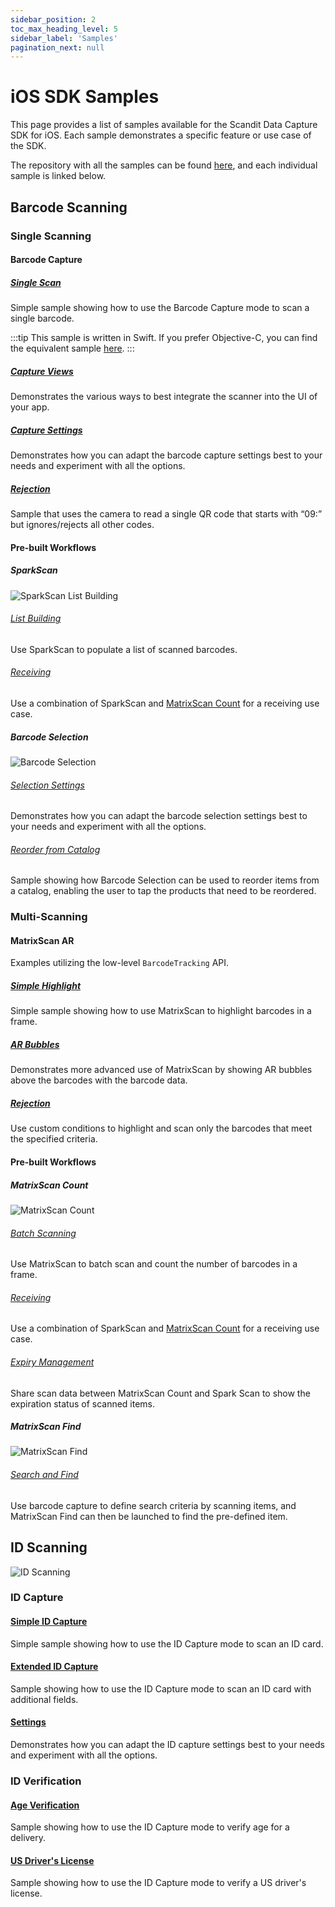 ```yaml
---
sidebar_position: 2
toc_max_heading_level: 5
sidebar_label: 'Samples'
pagination_next: null
---
```


# iOS SDK Samples

This page provides a list of samples available for the Scandit Data Capture SDK for iOS. Each sample demonstrates a specific feature or use case of the SDK.

The repository with all the samples can be found [here](https://github.com/Scandit/datacapture-ios-samples/tree/master), and each individual sample is linked below.

## Barcode Scanning

### Single Scanning

#### Barcode Capture


##### [Single Scan](https://github.com/Scandit/datacapture-ios-samples/tree/master/BarcodeCaptureSimpleSampleSwift)

Simple sample showing how to use the Barcode Capture mode to scan a single barcode.

:::tip
This sample is written in Swift. If you prefer Objective-C, you can find the equivalent sample [here](https://github.com/Scandit/datacapture-ios-samples/tree/master/BarcodeCaptureSimpleSampleObjC).
:::

##### [Capture Views](https://github.com/Scandit/datacapture-ios-samples/tree/master/BarcodeCaptureViewsSample)

Demonstrates the various ways to best integrate the scanner into the UI of your app.

##### [Capture Settings](https://github.com/Scandit/datacapture-ios-samples/tree/master/BarcodeCaptureSettingsSample)

Demonstrates how you can adapt the barcode capture settings best to your needs and experiment with all the options.

##### [Rejection](https://github.com/Scandit/datacapture-ios-samples/tree/master/BarcodeCaptureRejectSample)

Sample that uses the camera to read a single QR code that starts with “09:” but ignores/rejects all other codes.

#### Pre-built Workflows

##### SparkScan

![SparkScan List Building](/img/samples/sparkscan_list_building.png)

###### [List Building](https://github.com/Scandit/datacapture-ios-samples/tree/master/ListBuildingSample)

Use SparkScan to populate a list of scanned barcodes.

###### [Receiving](https://github.com/Scandit/datacapture-ios-samples/tree/master/ReceivingSample)

Use a combination of SparkScan and [MatrixScan Count](#matrixscan-count) for a receiving use case.

##### Barcode Selection

![Barcode Selection](/img/samples/barcode_selection.png)

###### [Selection Settings](https://github.com/Scandit/datacapture-ios-samples/tree/master/BarcodeSelectionSettingsSample)

Demonstrates how you can adapt the barcode selection settings best to your needs and experiment with all the options.

###### [Reorder from Catalog](https://github.com/Scandit/datacapture-ios-samples/tree/master/ReorderFromCatalogSample)

Sample showing how Barcode Selection can be used to reorder items from a catalog, enabling the user to tap the products that need to be reordered.

### Multi-Scanning

#### MatrixScan AR

Examples utilizing the low-level `BarcodeTracking` API.

##### [Simple Highlight](https://github.com/Scandit/datacapture-ios-samples/tree/master/MatrixScanSimpleSample)

Simple sample showing how to use MatrixScan to highlight barcodes in a frame.

##### [AR Bubbles](https://github.com/Scandit/datacapture-ios-samples/tree/master/MatrixScanBubblesSample)

Demonstrates more advanced use of MatrixScan by showing AR bubbles above the barcodes with the barcode data.

##### [Rejection](https://github.com/Scandit/datacapture-ios-samples/tree/master/MatrixScanRejectSample)

Use custom conditions to highlight and scan only the barcodes that meet the specified criteria.

#### Pre-built Workflows

##### MatrixScan Count

![MatrixScan Count](/img/samples/ms_count.png)

###### [Batch Scanning](https://github.com/Scandit/datacapture-ios-samples/tree/master/MatrixScanCountSimpleSample)

Use MatrixScan to batch scan and count the number of barcodes in a frame.

###### [Receiving](https://github.com/Scandit/datacapture-ios-samples/tree/master/ReceivingSample)

Use a combination of SparkScan and [MatrixScan Count](#matrixscan-count) for a receiving use case.

###### [Expiry Management](https://github.com/Scandit/datacapture-ios-samples/tree/master/ExpiryManagementSample)

Share scan data between MatrixScan Count and Spark Scan to show the expiration status of scanned items.

##### MatrixScan Find

![MatrixScan Find](/img/samples/ms_find_ios.png)

###### [Search and Find](https://github.com/Scandit/datacapture-ios-samples/tree/master/SearchAndFindSample)

Use barcode capture to define search criteria by scanning items, and MatrixScan Find can then be launched to find the pre-defined item.

## ID Scanning

![ID Scanning](/img/samples/id_scanning.png)

### ID Capture

#### [Simple ID Capture](https://github.com/Scandit/datacapture-ios-samples/tree/master/IdCaptureSimpleSample)

Simple sample showing how to use the ID Capture mode to scan an ID card.

#### [Extended ID Capture](https://github.com/Scandit/datacapture-ios-samples/tree/master/IdCaptureExtendedSample)

Sample showing how to use the ID Capture mode to scan an ID card with additional fields.

#### [Settings](https://github.com/Scandit/datacapture-ios-samples/tree/master/IdCaptureSettingsSample)

Demonstrates how you can adapt the ID capture settings best to your needs and experiment with all the options.

### ID Verification

#### [Age Verification](https://github.com/Scandit/datacapture-ios-samples/tree/master/AgeVerifiedDeliverySample)

Sample showing how to use the ID Capture mode to verify age for a delivery.

#### [US Driver's License](https://github.com/Scandit/datacapture-ios-samples/tree/master/USDLVerificationSample)

Sample showing how to use the ID Capture mode to verify a US driver's license.
